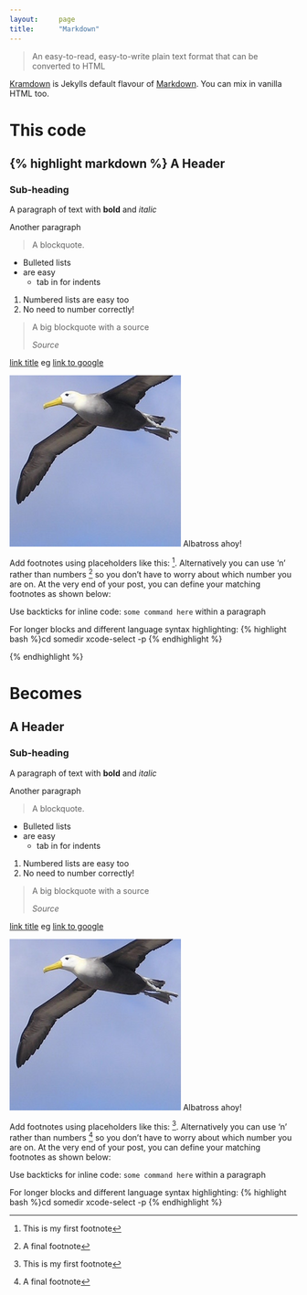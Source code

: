 ```yaml
---
layout:     page
title:      "Markdown"
---
```


> An easy-to-read, easy-to-write plain text format that can be converted to HTML

[Kramdown](http://kramdown.gettalong.org/quickref.html) is Jekylls default flavour of [Markdown](https://daringfireball.net/projects/markdown/). You can mix in vanilla HTML too.

This code
=========

{% highlight markdown %}
A Header
--------

### Sub-heading

A paragraph of text with __bold__ and _italic_

Another paragraph

> A blockquote.

* Bulleted lists
* are easy
	* tab in for indents

1. Numbered lists are easy too
1. No need to number correctly!

> A big blockquote with a source
> <footer><cite>Source</cite></footer>

[link title](url) eg [link to google](http://google.com/)

![Picture of Albatross](/assets/media/albatros.jpg)
<span class="caption text-muted">Albatross ahoy!</span>

Add footnotes using placeholders like this: [^1]. 
Alternatively you can use ‘n’ rather than numbers [^n] so you don’t have to worry about which number
you are on. At the very end of your post, you can define your matching footnotes as shown below:

[^1]: This is my first footnote
[^n]: A final footnote

Use backticks for inline code: `some command here` within a paragraph

For longer blocks and different language syntax highlighting:
{% highlight bash %}cd somedir
xcode-select -p {% endhighlight %}

{% endhighlight %}

Becomes
=======

A Header
--------

### Sub-heading

A paragraph of text with __bold__ and _italic_

Another paragraph

> A blockquote.

* Bulleted lists
* are easy
	* tab in for indents

1. Numbered lists are easy too
1. No need to number correctly!

> A big blockquote with a source
> <footer><cite>Source</cite></footer>

[link title](url) eg [link to google](http://google.com/)

![Picture of Albatross](/assets/media/albatros.jpg)
<span class="caption text-muted">Albatross ahoy!</span>

Add footnotes using placeholders like this: [^1]. Alternatively you can use ‘n’ rather than numbers [^n] so you don’t have to worry about which number you are on. At the very end of your post, you can define your matching footnotes as shown below:

[^1]: This is my first footnote
[^n]: A final footnote

Use backticks for inline code: `some command here` within a paragraph

For longer blocks and different language syntax highlighting:
{% highlight bash %}cd somedir
xcode-select -p {% endhighlight %}